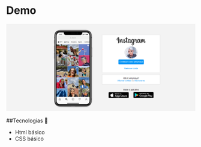 # Demo
<img src="Captura de Tela (41).png"> 

##Tecnologias 🚀
<ul>
  <li> Html básico</li>
  <li> CSS básico</li>
</ul>
